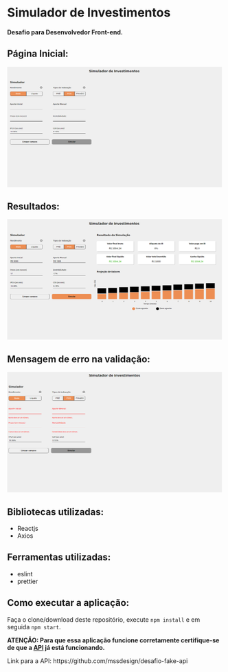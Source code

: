 <h1>Simulador de Investimentos</h1>
<h4>Desafio para Desenvolvedor Front-end.</h4>

<h2>Página Inicial:</h2>
<img src="https://github.com/mssdesign/portfolios/blob/main/portifolio_vs1/src/Assets/WebSitesPreview/calculator1.PNG?raw=true" target='_blank' width="500" height="280">

<h2>Resultados:</h2>
<img src="https://github.com/mssdesign/portfolios/blob/main/portifolio_vs1/src/Assets/WebSitesPreview/calculator2.PNG?raw=true" target='_blank' width="500" height="280">

<h2>Mensagem de erro na validação:</h2>
<img src="https://github.com/mssdesign/portfolios/blob/main/portifolio_vs1/src/Assets/WebSitesPreview/calculator3.PNG?raw=true" target='_blank' width="500" height="280">

<h2>Bibliotecas utilizadas:</h2>
<ul>
    <li>Reactjs</li>
    <li>Axios</li>
</ul>

<h2>Ferramentas utilizadas:</h2>
<ul>
  <li>eslint</li>
  <li>prettier</li>
</ul>

<h2>Como executar a aplicação:</h2>
<p>Faça o clone/download deste repositório, execute <code>npm install</code> e em seguida <code>npm start</code>.</p>
<p><strong>ATENÇÃO: Para que essa aplicação funcione corretamente certifique-se de que a <a href="https://github.com/mssdesign/desafio-fake-api">API</a> já está funcionando.</strong></p>
<p>Link para a API: https://github.com/mssdesign/desafio-fake-api</p>

